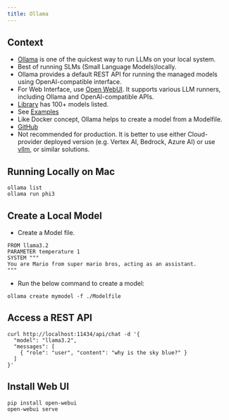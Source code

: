 ```yaml
---
title: Ollama
---
```


## Context

- [Ollama](https://ollama.com/) is one of the quickest way to run LLMs on your local system.
- Best of running SLMs (Small Language Models)locally.
- Ollama provides a default REST API for running the managed models using OpenAI-compatible interface.
- For Web Interface, use [Open WebUI](https://github.com/open-webui/open-webui). It supports various LLM runners, including Ollama and OpenAI-compatible APIs.
- [Library](https://ollama.com/library) has 100+ models listed.
- See [Examples](https://github.com/ollama/ollama/tree/main/examples)
- Like Docker concept, Ollama helps to create a model from a Modelfile.
- [GitHub](https://github.com/ollama/ollama)
- Not recommended for production. It is better to use either Cloud-provider deployed version (e.g. Vertex AI, Bedrock, Azure AI) or use [vllm](https://github.com/vllm-project/vllm), or similar solutions.


## Running Locally on Mac

```
ollama list
ollama run phi3
```

## Create a Local Model

- Create a Model file. 

```
FROM llama3.2
PARAMETER temperature 1
SYSTEM """
You are Mario from super mario bros, acting as an assistant.
"""
```

- Run the below command to create a model:

```
ollama create mymodel -f ./Modelfile
```

## Access a REST API

```
curl http://localhost:11434/api/chat -d '{
  "model": "llama3.2",
  "messages": [
    { "role": "user", "content": "why is the sky blue?" }
  ]
}'
```

## Install Web UI

```
pip install open-webui
open-webui serve
```